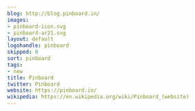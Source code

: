```yaml
---
blog: http://blog.pinboard.in/
images:
- pinboard-icon.svg
- pinboard-ar21.svg
layout: default
logohandle: pinboard
skipped: 0
sort: pinboard
tags:
- new
title: Pinboard
twitter: Pinboard
website: https://pinboard.in/
wikipedia: https://en.wikipedia.org/wiki/Pinboard_(website)
---
```

